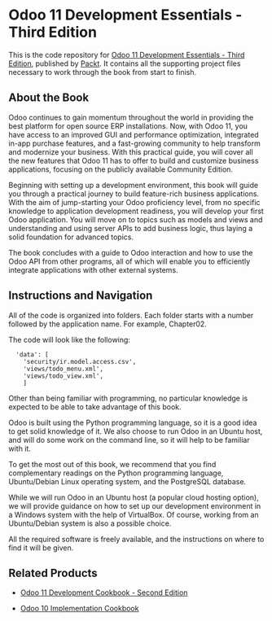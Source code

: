 # Odoo 11 Development Essentials - Third Edition
This is the code repository for [Odoo 11 Development Essentials - Third Edition](https://www.packtpub.com/application-development/odoo-11-development-essentials-third-edition?utm_source=github&utm_medium=repository&utm_campaign=9781788477796), published by [Packt](https://www.packtpub.com/?utm_source=github). It contains all the supporting project files necessary to work through the book from start to finish.
## About the Book
Odoo continues to gain momentum throughout the world in providing the best platform for open source ERP installations. Now, with Odoo 11, you have access to an improved GUI and performance optimization, integrated in-app purchase features, and a fast-growing community to help transform and modernize your business. With this practical guide, you will cover all the new features that Odoo 11 has to offer to build and customize business applications, focusing on the publicly available Community Edition.

Beginning with setting up a development environment, this book will guide you through a practical journey to build feature-rich business applications. With the aim of jump-starting your Odoo proficiency level, from no specific knowledge to application development readiness, you will develop your first Odoo application. You will move on to topics such as models and views and understanding and using server APIs to add business logic, thus laying a solid foundation for advanced topics.

The book concludes with a guide to Odoo interaction and how to use the Odoo API from other programs, all of which will enable you to efficiently integrate applications with other external systems.

## Instructions and Navigation
All of the code is organized into folders. Each folder starts with a number followed by the application name. For example, Chapter02.



The code will look like the following:
```
  'data': [
    'security/ir.model.access.csv',
    'views/todo_menu.xml',
    'views/todo_view.xml',
    ]
```

Other than being familiar with programming, no particular knowledge is expected to be able to take advantage of this book.

Odoo is built using the Python programming language, so it is a good idea to get solid knowledge of it. We also choose to run Odoo in an Ubuntu host, and will do some work on the command line, so it will help to be familiar with it.

To get the most out of this book, we recommend that you find complementary readings on the Python programming language, Ubuntu/Debian Linux operating system, and the PostgreSQL database.

While we will run Odoo in an Ubuntu host (a popular cloud hosting option), we will provide guidance on how to set up our development environment in a Windows system with the help of VirtualBox. Of course, working from an Ubuntu/Debian system is also a possible choice.

All the required software is freely available, and the instructions on where to find it will be given.

## Related Products
* [Odoo 11 Development Cookbook - Second Edition](https://www.packtpub.com/application-development/odoo-11-development-cookbook-second-edition?utm_source=github&utm_medium=repository&utm_campaign=9781788471817)

* [Odoo 10 Implementation Cookbook](https://www.packtpub.com/application-development/odoo-10-implementation-cookbook?utm_source=github&utm_medium=repository&utm_campaign=9781787123427)

